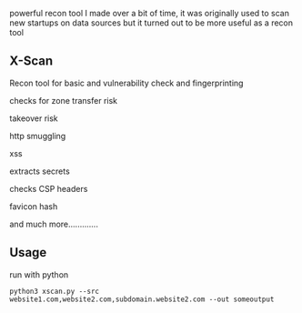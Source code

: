 powerful recon tool I made over a bit of time, it was originally used to scan new startups on data sources but it turned out to be more useful as a recon tool

## X-Scan

Recon tool for basic and vulnerability check and fingerprinting

checks for zone transfer risk

takeover risk

http smuggling

xss

extracts secrets

checks CSP headers

favicon hash


and much more.............



## Usage

run with python

``python3 xscan.py --src website1.com,website2.com,subdomain.website2.com --out someoutput``
